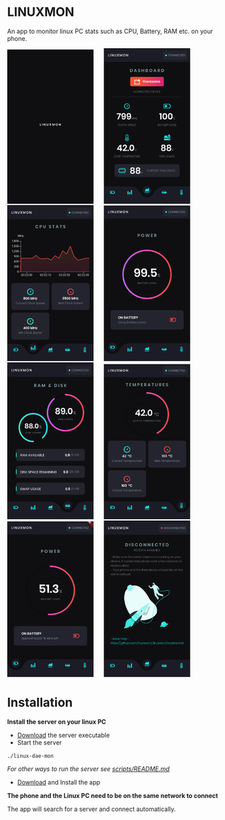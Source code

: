 # LINUXMON
An app to monitor linux PC stats such as CPU, Battery, RAM etc. on your phone.

<img width="200" src="screenshots/7.png"/> &nbsp;&nbsp;&nbsp;&nbsp; <img width="200" src="screenshots/1.png"/> &nbsp;&nbsp;&nbsp;&nbsp; <img width="200" src="screenshots/2.png"/> &nbsp;&nbsp;&nbsp;&nbsp; <img width="200" src="screenshots/3.png"/>
&nbsp;&nbsp;&nbsp;&nbsp;
<img width="200" src="screenshots/4.png"/> &nbsp;&nbsp;&nbsp;&nbsp; <img width="200" src="screenshots/5.png"/> &nbsp;&nbsp;&nbsp;&nbsp; <img width="200" src="screenshots/8.png"/> &nbsp;&nbsp;&nbsp;&nbsp; <img width="200" src="screenshots/6.png"/>

# Installation
**Install the server on your linux PC**

- [Download](https://github.com/therexone/linux-mon/raw/master/scripts/dist/linux-dae-mon) the server executable
- Start the server 
```
./linux-dae-mon
```
*For other ways to run the server see [scripts/README.md](https://github.com/therexone/linux-mon/blob/master/scripts/README.md)*

- [Download](https://github.com/therexone/linux-mon/releases/download/v1.0.0-alpha%2B1/app-release.apk) and Install the app

**The phone and the Linux PC need to be on the same network to connect**

The app will search for a server and connect automatically.



